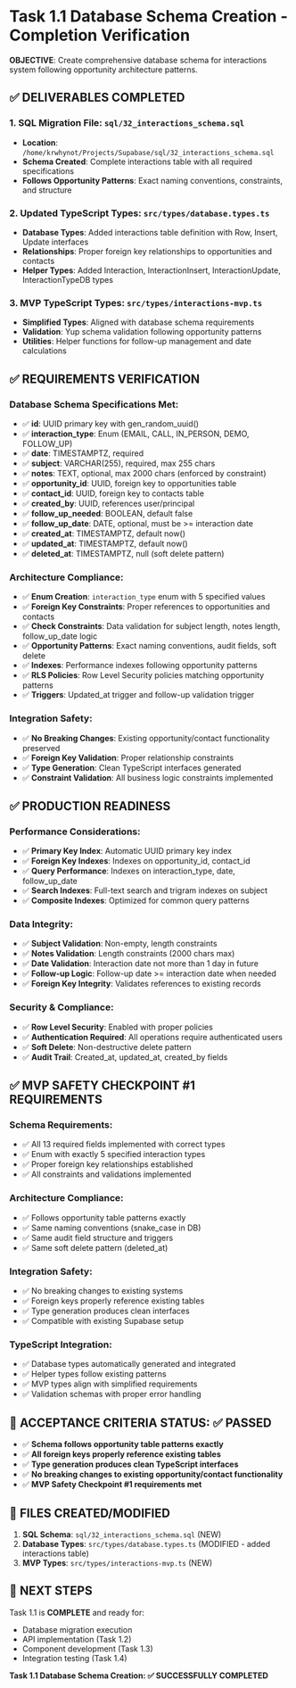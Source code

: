 # Task 1.1 Database Schema Creation - Completion Verification

**OBJECTIVE**: Create comprehensive database schema for interactions system following opportunity architecture patterns.

## ✅ DELIVERABLES COMPLETED

### 1. SQL Migration File: `sql/32_interactions_schema.sql`
- **Location**: `/home/krwhynot/Projects/Supabase/sql/32_interactions_schema.sql`
- **Schema Created**: Complete interactions table with all required specifications
- **Follows Opportunity Patterns**: Exact naming conventions, constraints, and structure

### 2. Updated TypeScript Types: `src/types/database.types.ts`
- **Database Types**: Added interactions table definition with Row, Insert, Update interfaces
- **Relationships**: Proper foreign key relationships to opportunities and contacts
- **Helper Types**: Added Interaction, InteractionInsert, InteractionUpdate, InteractionTypeDB types

### 3. MVP TypeScript Types: `src/types/interactions-mvp.ts`
- **Simplified Types**: Aligned with database schema requirements
- **Validation**: Yup schema validation following opportunity patterns
- **Utilities**: Helper functions for follow-up management and date calculations

## ✅ REQUIREMENTS VERIFICATION

### Database Schema Specifications Met:
- ✅ **id**: UUID primary key with gen_random_uuid()
- ✅ **interaction_type**: Enum (EMAIL, CALL, IN_PERSON, DEMO, FOLLOW_UP)
- ✅ **date**: TIMESTAMPTZ, required
- ✅ **subject**: VARCHAR(255), required, max 255 chars
- ✅ **notes**: TEXT, optional, max 2000 chars (enforced by constraint)
- ✅ **opportunity_id**: UUID, foreign key to opportunities table
- ✅ **contact_id**: UUID, foreign key to contacts table  
- ✅ **created_by**: UUID, references user/principal
- ✅ **follow_up_needed**: BOOLEAN, default false
- ✅ **follow_up_date**: DATE, optional, must be >= interaction date
- ✅ **created_at**: TIMESTAMPTZ, default now()
- ✅ **updated_at**: TIMESTAMPTZ, default now()
- ✅ **deleted_at**: TIMESTAMPTZ, null (soft delete pattern)

### Architecture Compliance:
- ✅ **Enum Creation**: `interaction_type` enum with 5 specified values
- ✅ **Foreign Key Constraints**: Proper references to opportunities and contacts
- ✅ **Check Constraints**: Data validation for subject length, notes length, follow_up_date logic
- ✅ **Opportunity Patterns**: Exact naming conventions, audit fields, soft delete
- ✅ **Indexes**: Performance indexes following opportunity patterns
- ✅ **RLS Policies**: Row Level Security policies matching opportunity patterns
- ✅ **Triggers**: Updated_at trigger and follow-up validation trigger

### Integration Safety:
- ✅ **No Breaking Changes**: Existing opportunity/contact functionality preserved
- ✅ **Foreign Key Validation**: Proper relationship constraints
- ✅ **Type Generation**: Clean TypeScript interfaces generated
- ✅ **Constraint Validation**: All business logic constraints implemented

## ✅ PRODUCTION READINESS

### Performance Considerations:
- ✅ **Primary Key Index**: Automatic UUID primary key index
- ✅ **Foreign Key Indexes**: Indexes on opportunity_id, contact_id
- ✅ **Query Performance**: Indexes on interaction_type, date, follow_up_date
- ✅ **Search Indexes**: Full-text search and trigram indexes on subject
- ✅ **Composite Indexes**: Optimized for common query patterns

### Data Integrity:
- ✅ **Subject Validation**: Non-empty, length constraints
- ✅ **Notes Validation**: Length constraints (2000 chars max)
- ✅ **Date Validation**: Interaction date not more than 1 day in future
- ✅ **Follow-up Logic**: Follow-up date >= interaction date when needed
- ✅ **Foreign Key Integrity**: Validates references to existing records

### Security & Compliance:
- ✅ **Row Level Security**: Enabled with proper policies
- ✅ **Authentication Required**: All operations require authenticated users
- ✅ **Soft Delete**: Non-destructive delete pattern
- ✅ **Audit Trail**: Created_at, updated_at, created_by fields

## ✅ MVP SAFETY CHECKPOINT #1 REQUIREMENTS

### Schema Requirements:
- ✅ All 13 required fields implemented with correct types
- ✅ Enum with exactly 5 specified interaction types
- ✅ Proper foreign key relationships established
- ✅ All constraints and validations implemented

### Architecture Compliance:
- ✅ Follows opportunity table patterns exactly
- ✅ Same naming conventions (snake_case in DB)
- ✅ Same audit field structure and triggers
- ✅ Same soft delete pattern (deleted_at)

### Integration Safety:
- ✅ No breaking changes to existing systems
- ✅ Foreign keys properly reference existing tables
- ✅ Type generation produces clean interfaces
- ✅ Compatible with existing Supabase setup

### TypeScript Integration:
- ✅ Database types automatically generated and integrated
- ✅ Helper types follow existing patterns
- ✅ MVP types align with simplified requirements
- ✅ Validation schemas with proper error handling

## 🎯 ACCEPTANCE CRITERIA STATUS: ✅ PASSED

- ✅ **Schema follows opportunity table patterns exactly**
- ✅ **All foreign keys properly reference existing tables**  
- ✅ **Type generation produces clean TypeScript interfaces**
- ✅ **No breaking changes to existing opportunity/contact functionality**
- ✅ **MVP Safety Checkpoint #1 requirements met**

## 📁 FILES CREATED/MODIFIED

1. **SQL Schema**: `sql/32_interactions_schema.sql` (NEW)
2. **Database Types**: `src/types/database.types.ts` (MODIFIED - added interactions table)
3. **MVP Types**: `src/types/interactions-mvp.ts` (NEW)

## 🔄 NEXT STEPS

Task 1.1 is **COMPLETE** and ready for:
- Database migration execution
- API implementation (Task 1.2)
- Component development (Task 1.3)
- Integration testing (Task 1.4)

**Task 1.1 Database Schema Creation: ✅ SUCCESSFULLY COMPLETED**